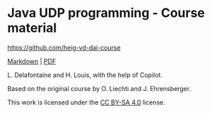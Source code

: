 [markdown]:
  https://github.com/heig-vd-dai-course/heig-vd-dai-course/blob/main/17-java-udp-programming/COURSE_MATERIAL.md
[pdf]:
  https://heig-vd-dai-course.github.io/heig-vd-dai-course/17-java-udp-programming/17-java-udp-programming-course-material.pdf
[license]:
  https://github.com/heig-vd-dai-course/heig-vd-dai-course/blob/main/LICENSE.md

# Java UDP programming - Course material

<https://github.com/heig-vd-dai-course>

[Markdown][markdown] | [PDF][pdf]

L. Delafontaine and H. Louis, with the help of Copilot.

Based on the original course by O. Liechti and J. Ehrensberger.

This work is licensed under the [CC BY-SA 4.0][license] license.
